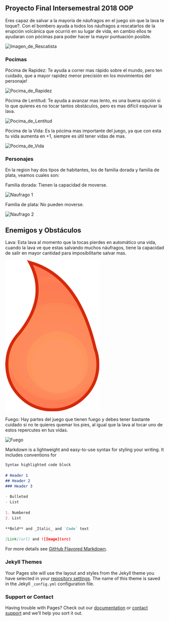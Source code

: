 ## Proyecto Final Intersemestral 2018 OOP

Eres capaz de salvar a la mayoría de náufragos en el juego sin que la lava te toque?. Con el bombero ayuda a todos los náufragos a rescatarlos de la erupción volcánica que ocurrió en su lugar de vida, en cambio ellos te ayudaran con pócimas para poder hacer la mayor puntuación posible.

![Imagen_de_Rescatista](http://librodevalores.diftamaulipas.gob.mx/preescolar/alumno/3/actividades/1/img/RESCATISTA.png)


### Pocimas

Pócima de Rapidez: Te ayuda a correr mas rápido sobre el mundo, pero ten cuidado, que a mayor rapidez menor precisión en los movimientos del personaje!

![Pocima_de_Rapidez](https://vignette.wikia.nocookie.net/zelda/images/c/c0/Artwork_Potion_Verte_TWW.png/revision/latest?cb=20131005211109&path-prefix=fr)


Pócima de Lentitud: Te ayuda a avanzar mas lento, es una buena opción si lo que quieres es no tocar tantos obstáculos, pero es mas difícil esquivar la lava.

![Pocima_de_Lentitud](https://vignette.wikia.nocookie.net/zelda/images/b/bd/Pocion_roja_ww.png/revision/latest?cb=20140208191256&path-prefix=es)


Pócima de la Vida: Es la pócima mas importante del juego, ya que con esta tu vida aumenta en +1, siempre es útil tener vidas de mas.

![Pocima_de_Vida](https://www.zeldadungeon.net/wiki/images/6/64/Bottled_Blue_Potion_(TWW).png)


### Personajes

En la region hay dos tipos de habitantes, los de familia dorada y familia de plata, veamos cuales son:

Familia dorada: Tienen la capacidad de moverse.

![Naufrago 1](http://oldcityzip.com/wp-content/uploads/JohnnyCastaway208.png)


Familia de plata: No pueden moverse.

![Naufrago 2](http://guessthemovie.net/data/images/w-castaway.png)


## Enemigos y Obstáculos

Lava: Esta lava al momento que la tocas pierdes en automático una vida, cuando la lava ve que estas salvando muchos náufragos, tiene la capacidad de salir en mayor cantidad para imposibilitarte salvar mas.

![Lava](https://github.com/objetos-inter2018/Volcan/blob/master/images/Lava.png)


Fuego: Hay partes del juego que tienen fuego y debes tener bastante cuidado si no te quieres quemar los pies, al igual que la lava al tocar uno de estos repercutes en tus vidas.

![Fuego](https://www.freeiconspng.com/uploads/fire-19.png)



Markdown is a lightweight and easy-to-use syntax for styling your writing. It includes conventions for

```markdown
Syntax highlighted code block

# Header 1
## Header 2
### Header 3

- Bulleted
- List

1. Numbered
2. List

**Bold** and _Italic_ and `Code` text

[Link](url) and ![Image](src)
```

For more details see [GitHub Flavored Markdown](https://guides.github.com/features/mastering-markdown/).

### Jekyll Themes

Your Pages site will use the layout and styles from the Jekyll theme you have selected in your [repository settings](https://github.com/objetos-inter2018/Volcan/settings). The name of this theme is saved in the Jekyll `_config.yml` configuration file.

### Support or Contact

Having trouble with Pages? Check out our [documentation](https://help.github.com/categories/github-pages-basics/) or [contact support](https://github.com/contact) and we’ll help you sort it out.
